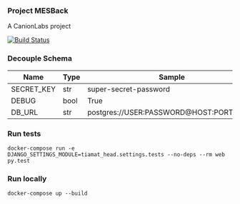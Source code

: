 ### Project MESBack

A CanionLabs project

[![Build Status](https://travis-ci.org/canionlabs/TiamatHead.svg?branch=master)](https://travis-ci.org/canionlabs/TiamatHead)


### Decouple Schema
| Name       | Type | Sample                                  |
| ---------- | ---  | --------------------------------------- |
| SECRET_KEY | str  | super-secret-password                   |
| DEBUG      | bool | True                                    |
| DB_URL     | str  | postgres://USER:PASSWORD@HOST:PORT/NAME |

### Run tests
```
docker-compose run -e DJANGO_SETTINGS_MODULE=tiamat_head.settings.tests --no-deps --rm web py.test
```

### Run locally
```
docker-compose up --build
```